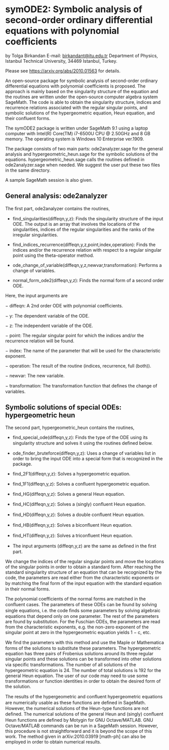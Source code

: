 # symODE2: Symbolic analysis of second-order ordinary differential equations with polynomial coefficients

by Tolga Birkandan
E-mail: birkandant@itu.edu.tr
Department of Physics, Istanbul Technical University, 34469 Istanbul, Turkey.

Please see https://arxiv.org/abs/2010.01563 for details.

An open-source package for symbolic analysis of second-order ordinary differential equations with polynomial coefficients is proposed. The approach is mainly based on the singularity structure of the equation and the routines are written under the open-source computer algebra system SageMath. The code is able to obtain the singularity structure, indices and recurrence relations associated with the regular singular points, and symbolic solutions of the hypergeometric equation, Heun equation, and their confluent forms.

The symODE2 package is written under SageMath 9.1 using a laptop computer with Intel(R) Core(TM) i7-6500U CPU @ 2.50GHz and 8 GB memory. The operating system is Windows 10 Enterprise ver.1909.

The package consists of two main parts: ode2analyzer.sage for the general analysis and hypergeometric_heun.sage for the symbolic solutions of the equations. hypergeometric_heun.sage calls the routines defined in ode2analyzer.sage when needed. We suggest the user put these two files in the same directory. 

A sample SageMath session is also given.

## General analysis: ode2analyzer

The ﬁrst part, ode2analyzer contains the routines,

* find_singularities(diffeqn,y,z): Finds the singularity structure of the input ODE. The output is an array that involves the locations of the singularities, indices of the regular singularities and the ranks of the irregular singularities.

* find_indices_recurrence(diffeqn,y,z,point,index,operation): Finds the indices and/or the recurrence relation with respect to a regular singular point using the theta-operator method.

* ode_change_of_variable(diffeqn,y,z,newvar,transformation): Performs a change of variables.

* normal_form_ode2(diffeqn,y,z): Finds the normal form of a second order ODE. 

Here, the input arguments are

− diffeqn: A 2nd order ODE with polynomial coeﬃcients.

− y: The dependent variable of the ODE.

− z: The independent variable of the ODE.

− point: The regular singular point for which the indices and/or the recurrence relation will be found.

− index: The name of the parameter that will be used for the characteristic exponent.

− operation: The result of the routine (indices, recurrence, full (both)).

− newvar: The new variable.

− transformation: The transformation function that deﬁnes the change of variables.

## Symbolic solutions of special ODEs: hypergeometric heun

The second part, hypergeometric_heun contains the routines,

* find_special_ode(diffeqn,y,z): Finds the type of the ODE using its singularity structure and solves it using the routines deﬁned below.

* ode_finder_bruteforce(diffeqn,y,z): Uses a change of variables list in order to bring the input ODE into a special form that is recognized in the package.

* find_2F1(diffeqn,y,z): Solves a hypergeometric equation.

* find_1F1(diffeqn,y,z): Solves a conﬂuent hypergeometric equation.

* find_HG(diffeqn,y,z): Solves a general Heun equation.

* find_HC(diffeqn,y,z): Solves a (singly) conﬂuent Heun equation.

* find_HD(diffeqn,y,z): Solves a double conﬂuent Heun equation.

* find_HB(diffeqn,y,z): Solves a biconﬂuent Heun equation.

* find_HT(diffeqn,y,z): Solves a triconﬂuent Heun equation.

- The input arguments (diffeqn,y,z) are the same as deﬁned in the ﬁrst part.

We change the indices of the regular singular points and move the locations of the singular points in order to obtain a standard form. After reaching the standard singularity structure of an equation that can be recognized by the code, the parameters are read either from the characteristic exponents or by matching the ﬁnal form of the input equation with the standard equation in their normal forms.

The polynomial coefficients of the normal forms are matched in the conﬂuent cases. The parameters of these ODEs can be found by solving single equations, i.e. the code ﬁnds some parameters by solving algebraic equations that depend only on one parameter. The rest of the parameters are found by substitution. For the Fuschian ODEs, the parameters are read from the characteristic exponents, e.g. the non-zero exponent of the singular point at zero in the hypergeometric equation yields 1 − c, etc.

We ﬁnd the parameters with this method and use the Maple or Mathematica forms of the solutions to substitute these parameters. The hypergeometric equation has three pairs of Frobenius solutions around its three regular singular points and these solutions can be transformed into other solutions via speciﬁc transformations. The number of all solutions of the hypergeometric equation is 24. The number of total solutions is 192 for the general Heun equation. The user of our code may need to use some transformations or function identities in order to obtain the desired form of the solution.

The results of the hypergeometric and conﬂuent hypergeometric equations are numerically usable as these functions are deﬁned in SageMath. However, the numerical solutions of the Heun-type functions are not deﬁned. The numerical solutions of the general Heun and (singly) conﬂuent Heun functions are deﬁned by Motygin for GNU Octave/MATLAB. GNU Octave/MATLAB commands can be run in a SageMath session. However, this procedure is not straightforward and it is beyond the scope of this work. The method given in arXiv:2010.03919 [math-ph] can also be employed in order to obtain numerical results.
